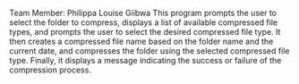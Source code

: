 Team Member: Philippa Louise Giibwa
This program prompts the user to select the folder to compress, displays a list of available compressed file types, and prompts the user to select the desired compressed file type. It then creates a compressed file name based on the folder name and the current date, and compresses the folder using the selected compressed file type. Finally, it displays a message indicating the success or failure of the compression process.
